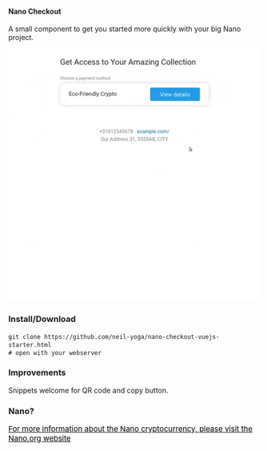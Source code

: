 #### Nano Checkout 
A small component to get you started more quickly with your big Nano project.

![nano](nano.gif)

### Install/Download
```
git clone https://github.com/neil-yoga/nano-checkout-vuejs-starter.html
# open with your webserver 
```

### Improvements
Snippets welcome for QR code and copy button.

### Nano?
<a style="color:black;font-size:15px;" href="https://nano.org">For more information about the Nano cryptocurrency, please visit the Nano.org website</a>

